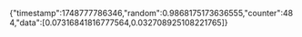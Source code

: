 {"timestamp":1748777786346,"random":0.9868175173636555,"counter":484,"data":[0.07316841816777564,0.032708925108221765]}

